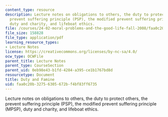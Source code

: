 ```yaml
---
content_type: resource
description: Lecture notes on obligations to others, the duty to protect others, the
  prevent suffering principle (PSP), the modified prevent suffering principle (MPSP),
  duty and charity, and lifeboat ethics.
file: /courses/24-02-moral-problems-and-the-good-life-fall-2008/faa0c20b32756305672bf4bf83ff6735_lec_13.pdf
file_size: 158828
file_type: application/pdf
learning_resource_types:
- Lecture Notes
license: https://creativecommons.org/licenses/by-nc-sa/4.0/
ocw_type: OCWFile
parent_title: Lecture Notes
parent_type: CourseSection
parent_uid: 0eb98e43-b1fd-4284-a395-ce1b1767bd8d
resourcetype: Document
title: Duty and Famine
uid: faa0c20b-3275-6305-672b-f4bf83ff6735
---
```

Lecture notes on obligations to others, the duty to protect others, the prevent suffering principle (PSP), the modified prevent suffering principle (MPSP), duty and charity, and lifeboat ethics.